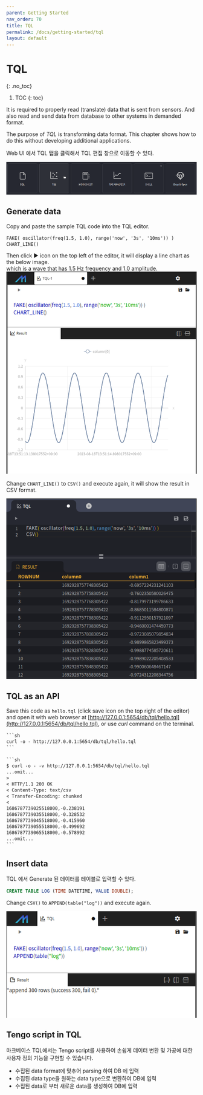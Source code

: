 ```yaml
---
parent: Getting Started
nav_order: 70
title: TQL
permalink: /docs/getting-started/tql
layout: default
---
```


# TQL
{: .no_toc}

1. TOC
{: toc}

It is required to properly read (translate) data that is sent from sensors.
And also read and send data from database to other systems in demanded format.

The purpose of *TQL* is transforming data format.
This chapter shows how to do this without developing additional applications.

Web UI 에서 TQL 탭을 클릭해서 TQL 편집 창으로 이동할 수 있다.

![web-tql](/assets/img/web-tql-pick.png)

## Generate data

Copy and paste the sample TQL code into the TQL editor.

```
FAKE( oscillator(freq(1.5, 1.0), range('now', '3s', '10ms')) )
CHART_LINE()
```

Then click ▶︎ icon on the top left of the editor, it will display a line chart as the below image. <br/>
which is a wave that has 1.5 Hz frequency and 1.0 amplitude.
![web-tql-chart](/assets/img/web-tql-chart.png)

Change `CHART_LINE()` to `CSV()` and execute again, it will show the result in CSV format.

![web-tql-csv](/assets/img/web-tql-csv.png)

## TQL as an API

Save this code as `hello.tql` (click save icon on the top right of the editor) and open it with web browser at [http://127.0.0.1:5654/db/tql/hello.tql](http://127.0.0.1:5654/db/tql/hello.tql), or use *curl* command on the terminal.

    ```sh
    curl -o - http://127.0.0.1:5654/db/tql/hello.tql
    ```

    ```sh
    $ curl -o - -v http://127.0.0.1:5654/db/tql/hello.tql
    ...omit...
    >
    < HTTP/1.1 200 OK
    < Content-Type: text/csv
    < Transfer-Encoding: chunked
    <
    1686787739025518000,-0.238191
    1686787739035518000,-0.328532
    1686787739045518000,-0.415960
    1686787739055518000,-0.499692
    1686787739065518000,-0.578992
    ...omit...
    ```

## Insert data

TQL 에서 Generate 된 데이터를 테이블로 입력할 수 있다.

```sql
CREATE TABLE LOG (TIME DATETIME, VALUE DOUBLE);
```

Change `CSV()` to `APPEND(table("log"))` and execute again.

![web-tql-append](/assets/img/web-tql-append.png)


## Tengo script in TQL

마크베이스 TQL에서는 Tengo script를 사용하여 손쉽게 데이터 변환 및 가공에 대한 사용자 정의 기능을 구현할 수 있습니다.
- 수집된 data format에 맞추어 parsing 하여 DB 에 입력
- 수집된 data type을 원하는 data type으로 변환하여 DB에 입력
- 수집된 data로 부터 새로운 data를 생성하여 DB에 입력
  


